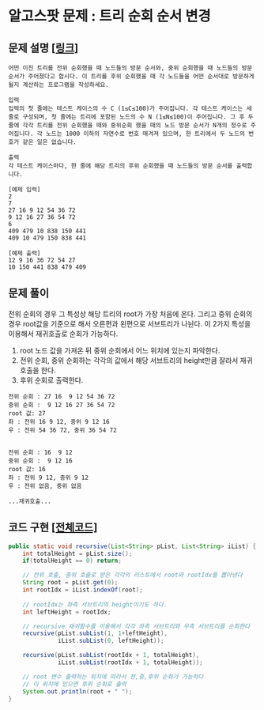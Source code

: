 # 알고스팟 문제 : 트리 순회 순서 변경

## 문제 설명 [[링크]](https://algospot.com/judge/problem/read/TRAVERSAL)

```
어떤 이진 트리를 전위 순회했을 때 노드들의 방문 순서와, 중위 순회했을 때 노드들의 방문 순서가 주어졌다고 합시다. 이 트리를 후위 순회했을 때 각 노드들을 어떤 순서대로 방문하게 될지 계산하는 프로그램을 작성하세요.

입력
입력의 첫 줄에는 테스트 케이스의 수 C (1≤C≤100)가 주어집니다. 각 테스트 케이스는 세 줄로 구성되며, 첫 줄에는 트리에 포함된 노드의 수 N (1≤N≤100)이 주어집니다. 그 후 두 줄에 각각 트리를 전위 순회했을 때와 중위순회 했을 때의 노드 방문 순서가 N개의 정수로 주어집니다. 각 노드는 1000 이하의 자연수로 번호 매겨져 있으며, 한 트리에서 두 노드의 번호가 같은 일은 없습니다.

출력
각 테스트 케이스마다, 한 줄에 해당 트리의 후위 순회했을 때 노드들의 방문 순서를 출력합니다.

[예제 입력]
2
7
27 16 9 12 54 36 72
9 12 16 27 36 54 72
6
409 479 10 838 150 441
409 10 479 150 838 441

[예제 출력]
12 9 16 36 72 54 27
10 150 441 838 479 409
```



## 문제 풀이

전위 순회의 경우 그 특성상 해당 트리의 root가 가장 처음에 온다. 그리고 중위 순회의 경우 root값을 기준으로 해서 오른편과 왼편으로 서브트리가 나뉜다. 이 2가지 특성을 이용해서 재귀호출로 순회가 가능하다.

1. root 노드 값을 가져온 뒤 중위 순회에서 어느 위치에 있는지 파악한다.
2. 전위 순회, 중위 순회하는 각각의 값에서 해당 서브트리의 height만큼 잘라서 재귀호출을 한다. 
3. 후위 순회로 출력한다.

```
전위 순회 : 27 16  9 12 54 36 72
중위 순회 :  9 12 16 27 36 54 72
root 값: 27
좌 : 전위 16 9 12, 중위 9 12 16
우 : 전위 54 36 72, 중위 36 54 72


전위 순회 : 16  9 12
중위 순회 :  9 12 16
root 값: 16
좌 : 전위 9 12, 중위 9 12
우 : 전위 없음, 중위 없음

...재귀호출... 
```





## 코드 구현 [[전체코드]](./Main.java)

```java
public static void recursive(List<String> pList, List<String> iList) {
    int totalHeight = pList.size();
    if(totalHeight == 0) return;

    // 전위 호출, 중위 호출로 받은 각각의 리스트에서 root와 rootIdx를 뽑아낸다
    String root = pList.get(0);
    int rootIdx = iList.indexOf(root);
    
    // rootIdx는 좌측 서브트리의 height이기도 하다.
    int leftHeight = rootIdx;

    // recursive 재귀함수를 이용해서 각각 좌측 서브트리와 우측 서브트리를 순회한다
    recursive(pList.subList(1, 1+leftHeight), 
              iList.subList(0, leftHeight));

    recursive(pList.subList(rootIdx + 1, totalHeight), 
              iList.subList(rootIdx + 1, totalHeight));

    // root 변수 출력하는 위치에 따라서 전,중,후위 순회가 가능하다
    // 이 위치에 있으면 후위 순회로 출력
    System.out.println(root + " ");	
}
```

